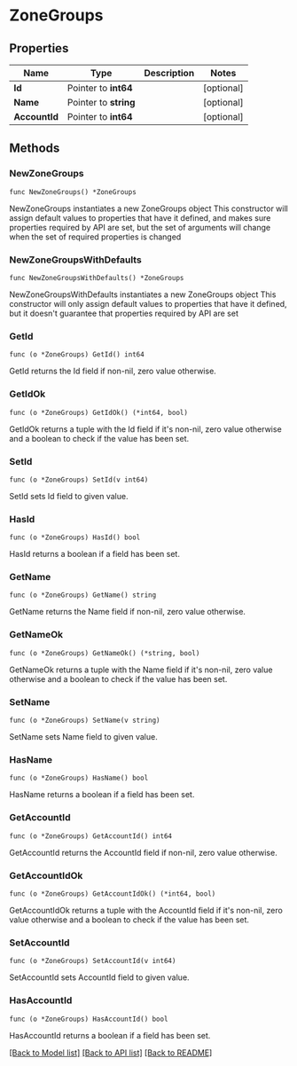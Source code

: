 # ZoneGroups

## Properties

Name | Type | Description | Notes
------------ | ------------- | ------------- | -------------
**Id** | Pointer to **int64** |  | [optional] 
**Name** | Pointer to **string** |  | [optional] 
**AccountId** | Pointer to **int64** |  | [optional] 

## Methods

### NewZoneGroups

`func NewZoneGroups() *ZoneGroups`

NewZoneGroups instantiates a new ZoneGroups object
This constructor will assign default values to properties that have it defined,
and makes sure properties required by API are set, but the set of arguments
will change when the set of required properties is changed

### NewZoneGroupsWithDefaults

`func NewZoneGroupsWithDefaults() *ZoneGroups`

NewZoneGroupsWithDefaults instantiates a new ZoneGroups object
This constructor will only assign default values to properties that have it defined,
but it doesn't guarantee that properties required by API are set

### GetId

`func (o *ZoneGroups) GetId() int64`

GetId returns the Id field if non-nil, zero value otherwise.

### GetIdOk

`func (o *ZoneGroups) GetIdOk() (*int64, bool)`

GetIdOk returns a tuple with the Id field if it's non-nil, zero value otherwise
and a boolean to check if the value has been set.

### SetId

`func (o *ZoneGroups) SetId(v int64)`

SetId sets Id field to given value.

### HasId

`func (o *ZoneGroups) HasId() bool`

HasId returns a boolean if a field has been set.

### GetName

`func (o *ZoneGroups) GetName() string`

GetName returns the Name field if non-nil, zero value otherwise.

### GetNameOk

`func (o *ZoneGroups) GetNameOk() (*string, bool)`

GetNameOk returns a tuple with the Name field if it's non-nil, zero value otherwise
and a boolean to check if the value has been set.

### SetName

`func (o *ZoneGroups) SetName(v string)`

SetName sets Name field to given value.

### HasName

`func (o *ZoneGroups) HasName() bool`

HasName returns a boolean if a field has been set.

### GetAccountId

`func (o *ZoneGroups) GetAccountId() int64`

GetAccountId returns the AccountId field if non-nil, zero value otherwise.

### GetAccountIdOk

`func (o *ZoneGroups) GetAccountIdOk() (*int64, bool)`

GetAccountIdOk returns a tuple with the AccountId field if it's non-nil, zero value otherwise
and a boolean to check if the value has been set.

### SetAccountId

`func (o *ZoneGroups) SetAccountId(v int64)`

SetAccountId sets AccountId field to given value.

### HasAccountId

`func (o *ZoneGroups) HasAccountId() bool`

HasAccountId returns a boolean if a field has been set.


[[Back to Model list]](../README.md#documentation-for-models) [[Back to API list]](../README.md#documentation-for-api-endpoints) [[Back to README]](../README.md)


